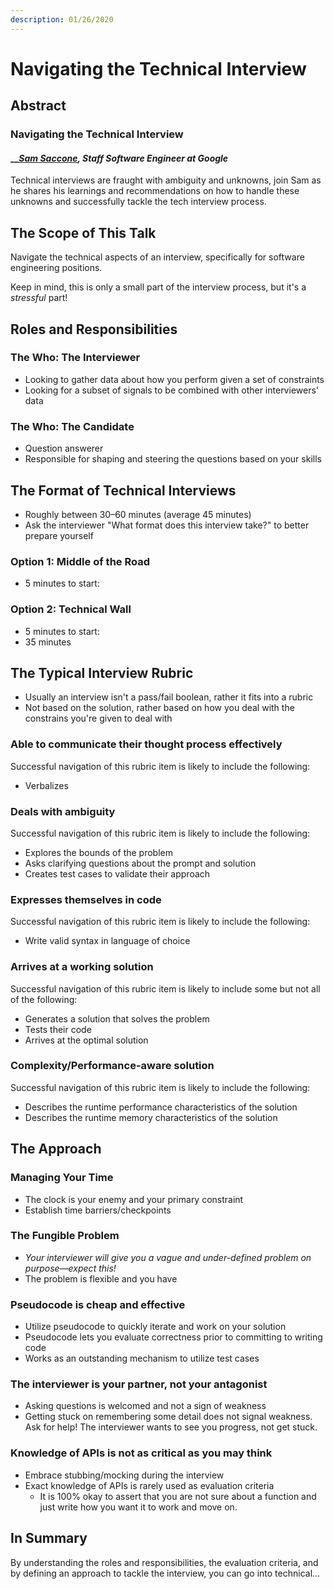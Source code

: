 ```yaml
---
description: 01/26/2020
---
```


# Navigating the Technical Interview

## Abstract

### Navigating the Technical Interview

#### \_\_[_Sam Saccone_](https://twitter.com/samccone)_, Staff Software Engineer at Google_

Technical interviews are fraught with ambiguity and unknowns, join Sam as he shares his learnings and recommendations on how to handle these unknowns and successfully tackle the tech interview process.

## The Scope of This Talk

Navigate the technical aspects of an interview, specifically for software engineering positions.

Keep in mind, this is only a small part of the interview process, but it's a _stressful_ part!

## Roles and Responsibilities

### The Who: The Interviewer

* Looking to gather data about how you perform given a set of constraints
* Looking for a subset of signals to be combined with other interviewers' data

### The Who: The Candidate

* Question answerer
* Responsible for shaping and steering the questions based on your skills

## The Format of Technical Interviews

* Roughly between 30–60 minutes \(average 45 minutes\)
* Ask the interviewer "What format does this interview take?" to better prepare yourself

### Option 1: Middle of the Road

* 5 minutes to start: 

### Option 2: Technical Wall

* 5 minutes to start:
* 35 minutes

## The Typical Interview Rubric

* Usually an interview isn't a pass/fail boolean, rather it fits into a rubric
* Not based on the solution, rather based on how you deal with the constrains you're given to deal with

### Able to communicate their thought process effectively

Successful navigation of this rubric item is likely to include the following:

* Verbalizes

### Deals with ambiguity

Successful navigation of this rubric item is likely to include the following:

* Explores the bounds of the problem
* Asks clarifying questions about the prompt and solution
* Creates test cases to validate their approach

### Expresses themselves in code

Successful navigation of this rubric item is likely to include the following:

* Write valid syntax in language of choice

### Arrives at a working solution

Successful navigation of this rubric item is likely to include some but not all of the following:

* Generates a solution that solves the problem
* Tests their code
* Arrives at the optimal solution

### Complexity/Performance-aware solution

Successful navigation of this rubric item is likely to include the following:

* Describes the runtime performance characteristics of the solution
* Describes the runtime memory characteristics of the solution

## The Approach

### Managing Your Time

* The clock is your enemy and your primary constraint
* Establish time barriers/checkpoints

### The Fungible Problem

* _Your interviewer will give you a vague and under-defined problem on purpose—expect this!_
* The problem is flexible and you have

### Pseudocode is cheap and effective

* Utilize pseudocode to quickly iterate and work on your solution
* Pseudocode lets you evaluate correctness prior to committing to writing code
* Works as an outstanding mechanism to utilize test cases

### The interviewer is your partner, not your antagonist

* Asking questions is welcomed and not a sign of weakness
* Getting stuck on remembering some detail does not signal weakness. Ask for help! The interviewer wants to see you progress, not get stuck.

### Knowledge of APIs is not as critical as you may think

* Embrace stubbing/mocking during the interview
* Exact knowledge of APIs is rarely used as evaluation criteria
  * It is 100% okay to assert that you are not sure about a function and just write how you want it to work and move on.

## In Summary

By understanding the roles and responsibilities, the evaluation criteria, and by defining an approach to tackle the interview, you can go into technical...

